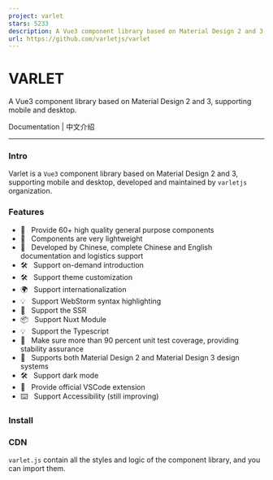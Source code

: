 ```yaml
---
project: varlet
stars: 5233
description: A Vue3 component library based on Material Design 2 and 3, supporting mobile and desktop.
url: https://github.com/varletjs/varlet
---
```


VARLET
======

A Vue3 component library based on Material Design 2 and 3, supporting mobile and desktop.

Documentation | 中文介绍

* * *

### Intro

Varlet is a `Vue3` component library based on Material Design 2 and 3, supporting mobile and desktop, developed and maintained by `varletjs` organization.

### Features

-   🚀   Provide 60+ high quality general purpose components
-   🚀   Components are very lightweight
-   💪   Developed by Chinese, complete Chinese and English documentation and logistics support
-   🛠️   Support on-demand introduction
-   🛠️   Support theme customization
-   🌍   Support internationalization
-   💡   Support WebStorm syntax highlighting
-   💪   Support the SSR
-   📦   Support Nuxt Module
-   💡   Support the Typescript
-   💪   Make sure more than 90 percent unit test coverage, providing stability assurance
-   🎨   Supports both Material Design 2 and Material Design 3 design systems
-   🛠️   Support dark mode
-   🔧   Provide official VSCode extension
-   ⌨️   Support Accessibility (still improving)

### Install

### CDN

`varlet.js` contain all the styles and logic of the component library, and you can import them.

<div id\="app"\></div\>
<script src\="https://cdn.jsdelivr.net/npm/vue"\></script\>
 <!-- Desktop Adaptation -->
<script src\="https://cdn.jsdelivr.net/npm/@varlet/touch-emulator/iife.js"\></script\>
<script src\="https://cdn.jsdelivr.net/npm/@varlet/ui/umd/varlet.js"\></script\>
<script\>
  const app \= Vue.createApp({
    template: '<var-button>Button</var-button>'
  })
  app.use(Varlet).mount('#app')
</script\>

### Webpack / Vite

# Install with npm or yarn or pnpm

# npm
npm i @varlet/ui -S

# yarn
yarn add @varlet/ui

# pnpm
pnpm add @varlet/ui

import App from './App.vue'
import Varlet from '@varlet/ui'
import { createApp } from 'vue'
import '@varlet/ui/es/style'

createApp(App).use(Varlet).mount('#app')

### Official Ecosystem

The following projects are maintained by the official team for a long time.

Name

Description

@varlet/cli

`Vue3 component library rapid prototyping tool`

@varlet/touch-emulator

`Desktop adapter, so that the mobile component library can run on the desktop`

@varlet/ui-playground

`Varlet component library online editing tool`

@varlet/import-resolver

`A resolver for` unplugin-vue-components `used to implement Varlet and import it on demand`

@varlet/preset-unocss

UnoCss `presets for varlet`

@varlet/preset-tailwindcss

tailwindcss `presets for varlet`

varlet-theme-builder

`Theme generator for generating theme variables for varlet Material Design 3`

varlet-vscode-extension

`Varlet Component Library VSCode Plugin`

vscode-theme-varlet

`Varlet VSCode Theme`

varlet-app-example

`Varlet component library app template`

varlet-install-example

`Case collection of Varlet component library and various ecosystem integration`

### Community Ecosystem

The following projects are maintained by community personnel, welcome to add.

Name

Description

vue-h5-template

`Vue-based mobile template scaffolding, providing mobile presets for Varlet component library`

create-vite-app

`A desktop template scaffolding based on Vue3, providing desktop presets for Varlet component library`

vscode-common-intellisense

`A VS Code extension that provides better intellisense to Varlet developers`

vue3-varlet-mobile

`A mobile template based on Vue 3 and Varlet Component Library`

### Playground

See Varlet UI Playground.

### Contribution

See Contributing Guide.

### GitCode Repo

See Here.

### Community

We recommend that issue be used for problem feedback, or others:

-   Wechat group

-   Join the Discord

### Thanks to contributors

### Thanks to the following sponsors

### Sponsor this project

Sponsor this project to support our better creation.

#### Wechat / Alipay

